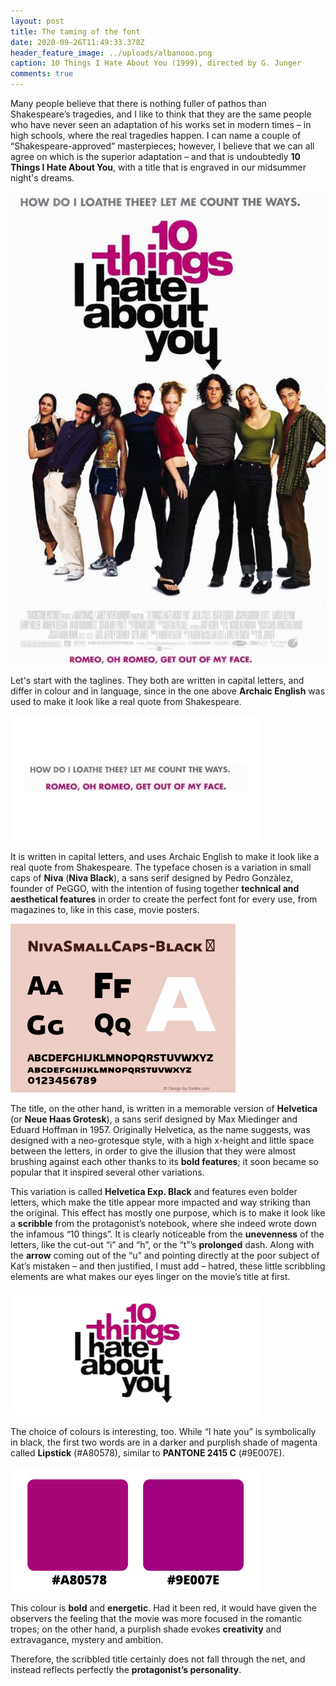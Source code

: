 ```yaml
---
layout: post
title: The taming of the font
date: 2020-09-26T11:49:33.378Z
header_feature_image: ../uploads/albanooo.png
caption: 10 Things I Hate About You (1999), directed by G. Junger
comments: true
---
```

Many people believe that there is nothing fuller of pathos than Shakespeare’s tragedies, and I like to think that they are the same people who have never seen an adaptation of his works set in modern times – in high schools, where the real tragedies happen. I can name a couple of “Shakespeare-approved” masterpieces; however, I believe that we can all agree on which is the superior adaptation – and that is undoubtedly **10 Things I Hate About You**, with a title that is engraved in our midsummer night's dreams.

![10 Things I Hate About You's movie poster [credit: IMDb]](../uploads/dkjfekjc.jpg)

Let's start with the taglines. They both are written in capital letters, and differ in colour and in language, since in the one above **Archaic English** was used to make it look like a real quote from Shakespeare.

![](../uploads/efjefewfwe.png)

It is written in capital letters, and uses Archaic English to make it look like a real quote from Shakespeare. The typeface chosen is a variation in small caps of **Niva** (**Niva Black**), a sans serif designed by Pedro Gonzàlez, founder of PeGGO, with the intention of fusing together **technical and aesthetical features** in order to create the perfect font for every use, from magazines to, like in this case, movie posters.

![Niva Black's family [credit: fontke]](../uploads/360x270.png)

The title, on the other hand, is written in a memorable version of **Helvetica** (or **Neue Haas Grotesk**), a sans serif designed by Max Miedinger and Eduard Hoffman in 1957. Originally Helvetica, as the name suggests, was designed with a neo-grotesque style, with a high x-height and little space between the letters, in order to give the illusion that they were almost brushing against each other thanks to its **bold features**; it soon became so popular that it inspired several other variations.

This variation is called **Helvetica Exp. Black** and features even bolder letters, which make the title appear more impacted and way striking than the original. This effect has mostly one purpose, which is to make it look like a **scribble** from the protagonist’s notebook, where she indeed wrote down the infamous “10 things”. It is clearly noticeable from the **unevenness** of the letters, like the cut-out “i” and “h”, or the “t”’s **prolonged** dash. Along with the **arrow** coming out of the “u” and pointing directly at the poor subject of Kat’s mistaken – and then justified, I must add – hatred, these little scribbling elements are what makes our eyes linger on the movie’s title at first.

![](../uploads/fnejfnejfne.png)

The choice of colours is interesting, too. While “I hate you” is symbolically in black, the first two words are in a darker and purplish shade of magenta called **Lipstick** (#A80578), similar to **PANTONE 2415 C** (#9E007E).

![This time the difference between the two shades is very subtle.](../uploads/a80578.png)

This colour is **bold** and **energetic**. Had it been red, it would have given the observers the feeling that the movie was more focused in the romantic tropes; on the other hand, a purplish shade evokes **creativity** and extravagance, mystery and ambition.

Therefore, the scribbled title certainly does not fall through the net, and instead reflects perfectly the **protagonist’s personality**.